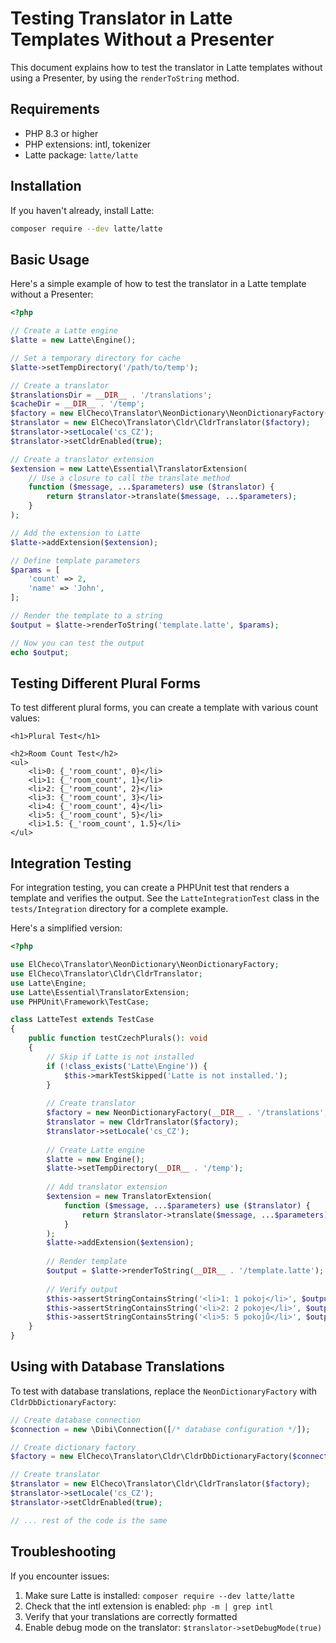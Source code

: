 # Testing Translator in Latte Templates Without a Presenter

This document explains how to test the translator in Latte templates without using a Presenter, by using the `renderToString` method.

## Requirements

- PHP 8.3 or higher
- PHP extensions: intl, tokenizer
- Latte package: `latte/latte`

## Installation

If you haven't already, install Latte:

```bash
composer require --dev latte/latte
```

## Basic Usage

Here's a simple example of how to test the translator in a Latte template without a Presenter:

```php
<?php

// Create a Latte engine
$latte = new Latte\Engine();

// Set a temporary directory for cache
$latte->setTempDirectory('/path/to/temp');

// Create a translator
$translationsDir = __DIR__ . '/translations';
$cacheDir = __DIR__ . '/temp';
$factory = new ElCheco\Translator\NeonDictionary\NeonDictionaryFactory($translationsDir, $cacheDir);
$translator = new ElCheco\Translator\Cldr\CldrTranslator($factory);
$translator->setLocale('cs_CZ');
$translator->setCldrEnabled(true);

// Create a translator extension
$extension = new Latte\Essential\TranslatorExtension(
    // Use a closure to call the translate method
    function ($message, ...$parameters) use ($translator) {
        return $translator->translate($message, ...$parameters);
    }
);

// Add the extension to Latte
$latte->addExtension($extension);

// Define template parameters
$params = [
    'count' => 2,
    'name' => 'John',
];

// Render the template to a string
$output = $latte->renderToString('template.latte', $params);

// Now you can test the output
echo $output;
```

## Testing Different Plural Forms

To test different plural forms, you can create a template with various count values:

```latte
<h1>Plural Test</h1>

<h2>Room Count Test</h2>
<ul>
    <li>0: {_'room_count', 0}</li>
    <li>1: {_'room_count', 1}</li>
    <li>2: {_'room_count', 2}</li>
    <li>3: {_'room_count', 3}</li>
    <li>4: {_'room_count', 4}</li>
    <li>5: {_'room_count', 5}</li>
    <li>1.5: {_'room_count', 1.5}</li>
</ul>
```

## Integration Testing

For integration testing, you can create a PHPUnit test that renders a template and verifies the output. See the `LatteIntegrationTest` class in the `tests/Integration` directory for a complete example.

Here's a simplified version:

```php
<?php

use ElCheco\Translator\NeonDictionary\NeonDictionaryFactory;
use ElCheco\Translator\Cldr\CldrTranslator;
use Latte\Engine;
use Latte\Essential\TranslatorExtension;
use PHPUnit\Framework\TestCase;

class LatteTest extends TestCase
{
    public function testCzechPlurals(): void
    {
        // Skip if Latte is not installed
        if (!class_exists('Latte\Engine')) {
            $this->markTestSkipped('Latte is not installed.');
        }
        
        // Create translator
        $factory = new NeonDictionaryFactory(__DIR__ . '/translations', __DIR__ . '/temp');
        $translator = new CldrTranslator($factory);
        $translator->setLocale('cs_CZ');
        
        // Create Latte engine
        $latte = new Engine();
        $latte->setTempDirectory(__DIR__ . '/temp');
        
        // Add translator extension
        $extension = new TranslatorExtension(
            function ($message, ...$parameters) use ($translator) {
                return $translator->translate($message, ...$parameters);
            }
        );
        $latte->addExtension($extension);
        
        // Render template
        $output = $latte->renderToString(__DIR__ . '/template.latte');
        
        // Verify output
        $this->assertStringContainsString('<li>1: 1 pokoj</li>', $output);
        $this->assertStringContainsString('<li>2: 2 pokoje</li>', $output);
        $this->assertStringContainsString('<li>5: 5 pokojů</li>', $output);
    }
}
```

## Using with Database Translations

To test with database translations, replace the `NeonDictionaryFactory` with `CldrDbDictionaryFactory`:

```php
// Create database connection
$connection = new \Dibi\Connection([/* database configuration */]);

// Create dictionary factory
$factory = new ElCheco\Translator\Cldr\CldrDbDictionaryFactory($connection, 'ModuleName', false);

// Create translator
$translator = new ElCheco\Translator\Cldr\CldrTranslator($factory);
$translator->setLocale('cs_CZ');
$translator->setCldrEnabled(true);

// ... rest of the code is the same
```

## Troubleshooting

If you encounter issues:

1. Make sure Latte is installed: `composer require --dev latte/latte`
2. Check that the intl extension is enabled: `php -m | grep intl`
3. Verify that your translations are correctly formatted
4. Enable debug mode on the translator: `$translator->setDebugMode(true)`
